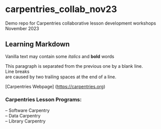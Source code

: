 # carpentries_collab_nov23
Demo repo for Carpentries collaborative lesson development workshops November 2023

## Learning Markdown

Vanilla text may contain some *italics* and **bold** words

This paragraph is separated from the previous one by a blank line.  
Line breaks  
are caused by two trailing spaces at the end of a line.  

[Carpentries Webpage] (https://carpentries.org)  

### Carpentries Lesson Programs:  
– Software Carpentry  
– Data Carpentry  
– Library Carpentry  
